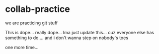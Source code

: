 # collab-practice
we are practicing git stuff

This is dope... really dope... Ima just update this... cuz everyone else has something to do.... and i don't wanna step 
on nobody's toes

one more time... 